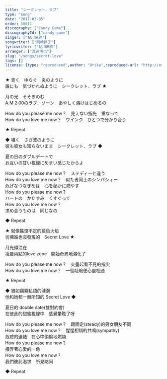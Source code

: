 ```yaml
---
title: "シークレット．ラブ"
type: "song"
date: "2017-02-05"
order: 50011
discography: ["Candy Game"]
discographyId: ["candy-game"]
singer: ["鮎川麻弥"]
songwriter: ["岡崎律子"]
lyricwriter: ["鮎川麻弥"]
arranger: ["渡辺博也"]
slug: "/songs/secret-love"
tags: []
license: {type: "reproduced",author: "Orika",reproduced-url: "http://orikamushi.myweb.hinet.net",reproduced-website: "織歌蟲"}
---
```


★ 青く　ゆらぐ　炎のように  
誰にも　気づかれぬように　シークレット．ラブ ★  
  
月の光　そそぎのむ  
A.M 2:00のラブ．ゾーン　あやしく溶けはじめるの  
  
How do you please me now？　見えない指先　重なって  
How do you love me now？　ウインク　ひとつで分かり合う  
  
★ Repeat  
  
◆ 囁く　さざ波のように  
彼も彼女も知らないまま　シークレット．ラブ ◆  
  
夏の日のダブルデートで  
お互いの甘い視線にめまい感じたからよ  
  
How do you please me now？　ステディーと違う  
How do you love me now？　似た者同士のシンパシィー  
危げなつなぎめは　心を秘かに燃やす  
How do you please me now？  
ハートの　かたすみ　くすぐって  
How do you love me now？  
求め合うものは　同じなの  
  
◆ Repeat  
  
★ 就像搖曳不定的藍色火焰  
彷彿誰也沒發現的　Secret Love ★  
  
月光傾注在  
凌晨兩點的love zone　開始奇異地溶化了  
  
How do you please me now？　交疊起看不見的指尖  
How do you love me now？　一個眨眼便心靈相通  
  
★ Repeat  
  
◆ 猶如竊竊私語的漣漪  
他和她都一無所知的 Secret Love ◆  
  
夏日的 double date(雙對約會)  
在彼此的甜蜜視線中　感覺暈眩了呀  
  
How do you please me now？　跟固定(steady)的男女朋友不同  
How do you love me now？　惺惺相惜的共鳴(sympathy)  
危險的連結　在心中偷偷地燃燒  
How do you please me now？  
搔弄著心愛的一角  
How do you love me now？  
我們彼此渴求　所見略同  
  
◆ Repeat
